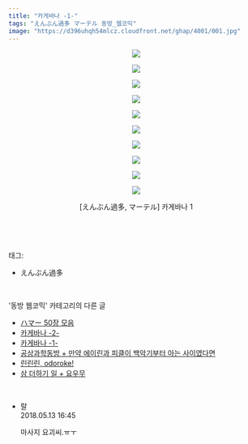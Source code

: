 ```yaml
---
title: "카게바나 -1-"
tags: "えんぶん過多 マーテル 동방_웹코믹"
image: "https://d396uhqh54mlcz.cloudfront.net/ghap/4001/001.jpg"
---
```

<div class="article">
<p style="text-align: center; clear: none; float: none;"><img src="{{ site.imgserver7 }}/ghap/4001/001.jpg"/></p>
<p style="text-align: center; clear: none; float: none;"><img src="{{ site.imgserver7 }}/ghap/4001/002.jpg"/></p>
<p style="text-align: center; clear: none; float: none;"><img src="{{ site.imgserver7 }}/ghap/4001/003.jpg"/></p>
<p style="text-align: center; clear: none; float: none;"><img src="{{ site.imgserver7 }}/ghap/4001/004.jpg"/></p>
<p style="text-align: center; clear: none; float: none;"><img src="{{ site.imgserver7 }}/ghap/4001/005.jpg"/></p>
<p style="text-align: center; clear: none; float: none;"><img src="{{ site.imgserver7 }}/ghap/4001/006.jpg"/></p>
<p style="text-align: center; clear: none; float: none;"><img src="{{ site.imgserver7 }}/ghap/4001/007.jpg"/></p>
<p style="text-align: center; clear: none; float: none;"><img src="{{ site.imgserver7 }}/ghap/4001/008.jpg"/></p>
<p style="text-align: center; clear: none; float: none;"><img src="{{ site.imgserver7 }}/ghap/4001/009.jpg"/></p>
<p style="text-align: center; clear: none; float: none;"><img src="{{ site.imgserver7 }}/ghap/4001/010.jpg"/></p>
<p style="text-align: center; clear: none; float: none;">[えんぶん過多, マーテル] 카게바나 1</p>
<p><br/></p>
</div><br/>
<div class="tagTrail">
<p>태그: </p>
<ul>
<li>えんぶん過多</li>
</ul>
</div><br/>
<div class="another">
<p>'동방 웹코믹' 카테고리의 다른 글</p>
<ul>
<li><a href="/ghap_4004">ハマー 50장 모음</a></li>
<li><a href="/ghap_4002">카게바나 -2-</a></li>
<li><a href="/ghap_4001">카게바나 -1-</a></li>
<li><a href="/ghap_4000">공상과학동방 + 만약 에이린과 피클이 백악기부터 아는 사이였다면</a></li>
<li><a href="/ghap_3997">린린린, odoroke!</a></li>
<li><a href="/ghap_3996">삼 더하기 일 + 요우무</a></li>
</ul>
</div><br/>
<div class="cb_module cb_fluid">
<div class="cb_wrt cb_profile">
<div class="comment">
<ul>
<li class="cb_thumb_off" id="comment15255058">
<div class="cb_comment_area">
<div class="cb_info_area">
<div class="cb_section">
<span class="cb_nick_name">랄</span>
</div>
<div class="cb_section">
<span class="cb_date">2018.05.13 16:45 </span>
</div>
</div>
<div class="cb_dsc_comment">
<p class="cb_dsc">
											마사지 요괴씨.ㅠㅜ
										</p>
</div>
</div></li>
</ul>
</div>
</div><!-- commentList close -->
</div><br/>
